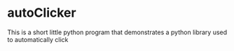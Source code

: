 # autoClicker
This is a short little python program that demonstrates a python library used to automatically click
